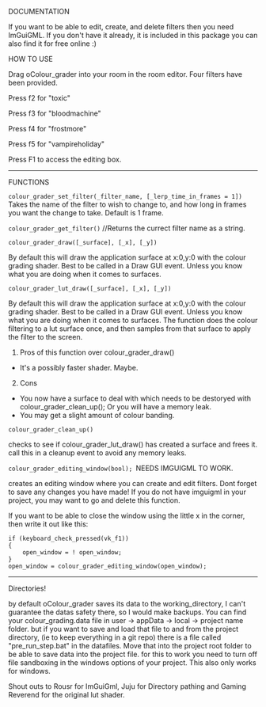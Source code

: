 DOCUMENTATION

 If you want to be able to edit, create, and delete filters then you need ImGuiGML. If you don't have it already, it is included in this package you can also find it for free online :)

 HOW TO USE

Drag oColour_grader into your room in the room editor.
Four filters have been provided. 

Press f2 for "toxic" 

Press f3 for "bloodmachine"

Press f4 for "frostmore"

Press f5 for "vampireholiday"

Press F1 to access the editing box.

*****

FUNCTIONS

```colour_grader_set_filter(_filter_name, [_lerp_time_in_frames = 1])```
Takes the name of the filter to wish to change to,
and how long in frames you want the change to take. Default is 1 frame.


```colour_grader_get_filter()```
//Returns the currect filter name as a string.


```colour_grader_draw([_surface], [_x], [_y]) ```

By default this will draw the application surface at x:0,y:0 with the colour grading shader.
Best to be called in a Draw GUI event. Unless you know what you are doing when it comes to surfaces.



```colour_grader_lut_draw([_surface], [_x], [_y]) ```

By default this will draw the application surface at x:0,y:0 with the colour grading shader.
Best to be called in a Draw GUI event. Unless you know what you are doing when it comes to surfaces. 
The function does the colour filtering to a lut surface once, and then samples from that surface to apply the filter to the screen.
1. Pros of this function over colour_grader_draw()
- It's a possibly faster shader. Maybe.
2. Cons
- You now have a surface to deal with which needs to be destoryed with colour_grader_clean_up(); Or you will have a memory leak.
- You may get a slight amount of colour banding.



```colour_grader_clean_up()```

checks to see if colour_grader_lut_draw() has created a surface and frees it.
call this in a cleanup event to avoid any memory leaks.



```colour_grader_editing_window(bool); ```NEEDS IMGUIGML TO WORK.

creates an editing window where you can create and edit filters. 
Dont forget to save any changes you have made!
If you do not have imguigml in your project, you may want to go and delete this function.

If you want to be able to close the window using the little x in the corner, then write it out like this:
```
if (keyboard_check_pressed(vk_f1))
{
	open_window = ! open_window;
}
open_window = colour_grader_editing_window(open_window);
```

*****

 Directories!
 
 by default oColour_grader saves its data to the working_directory, I can't guarantee the datas safety there, so I would make backups. 
 You can find your colour_grading.data file in user -> appData -> local -> project name folder.
 but if you want to save and load that file to and from the project directory, (ie to keep everything in a git repo)
 there is a file called "pre_run_step.bat" in the datafiles. Move that into the project root folder to be able to save data into the project file.
 for this to work you need to turn off file sandboxing in the windows options of your project.
This also only works for windows.

 Shout outs to Rousr for ImGuiGml, Juju for Directory pathing and Gaming Reverend for the original lut shader.  
